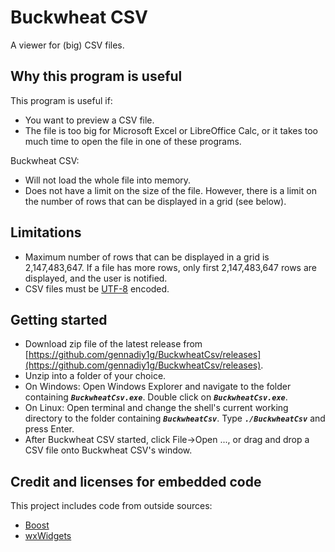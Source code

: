 # Buckwheat CSV

A viewer for (big) CSV files.

## Why this program is useful

This program is useful if:

 * You want to preview a CSV file.
 * The file is too big for Microsoft Excel or LibreOffice Calc, or it takes too much time to open the file in one of these programs.

 Buckwheat CSV:

 * Will not load the whole file into memory.
 * Does not have a limit on the size of the file. However, there is a limit on the number of rows that can be displayed in a grid (see below).

## Limitations

* Maximum number of rows that can be displayed in a grid is 2,147,483,647. If a file has more rows, only first 2,147,483,647 rows are displayed, and the user is notified.
* CSV files must be [UTF-8](https://en.wikipedia.org/wiki/UTF-8) encoded.

## Getting started

* Download zip file of the latest release from [https://github.com/gennadiy1g/BuckwheatCsv/releases](https://github.com/gennadiy1g/BuckwheatCsv/releases).
* Unzip into a folder of your choice.
* On Windows: Open Windows Explorer and navigate to the folder containing ***`BuckwheatCsv.exe`***. Double click on ***`BuckwheatCsv.exe`***.
* On Linux: Open terminal and change the shell's current working directory to the folder containing ***`BuckwheatCsv`***. Type ***`./BuckwheatCsv`*** and press Enter.
* After Buckwheat CSV started, click File->Open ..., or drag and drop a CSV file onto Buckwheat CSV's window.

## Credit and licenses for embedded code

This project includes code from outside sources:

* [Boost](https://www.boost.org/LICENSE_1_0.txt)
* [wxWidgets](https://www.wxwidgets.org/about/licence/)
